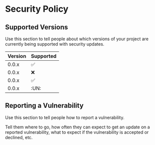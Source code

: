 # Security Policy

## Supported Versions

Use this section to tell people about which versions of your project are
currently being supported with security updates.

| Version | Supported          |
| ------- | ------------------ |
| 0.0.x   | :white_check_mark: |
| 0.0.x   | :x:                |
| 0.0.x   | :white_check_mark: |
| 0.0.x   | :UN: |

## Reporting a Vulnerability

Use this section to tell people how to report a vulnerability.

Tell them where to go, how often they can expect to get an update on a
reported vulnerability, what to expect if the vulnerability is accepted or
declined, etc.
